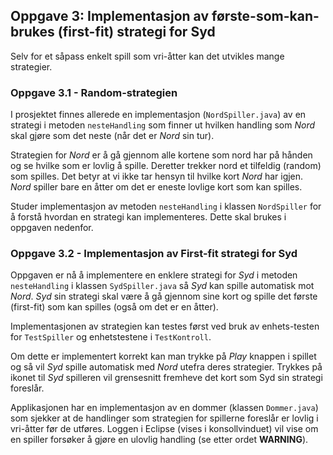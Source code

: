 ## Oppgave 3: Implementasjon av første-som-kan-brukes (first-fit) strategi for Syd

Selv for et såpass enkelt spill som vri-åtter kan det utvikles mange strategier.

### Oppgave 3.1 - Random-strategien

I prosjektet finnes allerede en implementasjon (`NordSpiller.java`) av en strategi i metoden `nesteHandling` som finner ut hvilken handling som *Nord* skal gjøre som det neste (når det er *Nord* sin tur).

Strategien for *Nord* er å gå gjennom alle kortene som nord har på hånden og se hvilke som er lovlig å spille. Deretter trekker nord et tilfeldig (random) som spilles. Det betyr at vi ikke tar hensyn til hvilke kort *Nord* har igjen. *Nord* spiller bare en åtter om det er eneste lovlige kort som kan spilles.

Studer implementasjon av metoden `nesteHandling` i klassen `NordSpiller` for å forstå hvordan en strategi kan implementeres. Dette skal brukes i oppgaven nedenfor.

### Oppgave 3.2 - Implementasjon av First-fit strategi for Syd

Oppgaven er nå å implementere en enklere strategi for *Syd* i metoden `nesteHandling` i klassen `SydSpiller.java` så *Syd* kan spille automatisk mot *Nord*. *Syd* sin strategi skal være å gå gjennom sine kort og spille det første (first-fit) som kan spilles (også om det er en åtter).

Implementasjonen av strategien kan testes først ved bruk av enhets-testen for `TestSpiller` og enhetstestene i `TestKontroll`.

Om dette er implementert korrekt kan man trykke på *Play* knappen i spillet og så vil *Syd* spille automatisk med *Nord* utefra deres strategier. Trykkes på ikonet til *Syd* spilleren vil grensesnitt fremheve det kort som Syd sin strategi foreslår.

Applikasjonen har en implementasjon av en dommer (klassen `Dommer.java`) som sjekker at de handlinger som strategien for spillerne foreslår er lovlig i vri-åtter før de utføres. Loggen i Eclipse (vises i konsollvinduet) vil vise om en spiller forsøker å gjøre en ulovlig handling (se etter ordet **WARNING**).
